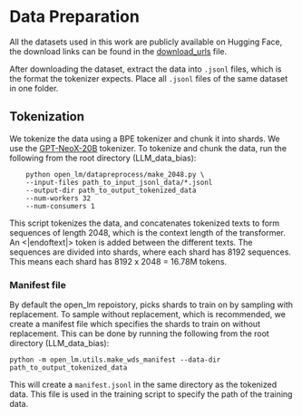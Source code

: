 # Data Preparation

All the datasets used in this work are publicly available on Hugging Face, the download links can be found in the [download_urls](https://github.com/MLI-lab/LLM_data_bias/blob/main/data_preparation/download_urls.md) file.

After downloading the dataset, extract the data into ``.jsonl`` files, which is the format the tokenizer expects. Place all ``.jsonl`` files of the same dataset in one folder. 

## Tokenization

 We tokenize the data using a BPE tokenizer and chunk it into shards. We use the [GPT-NeoX-20B](https://github.com/EleutherAI/gpt-neox) tokenizer. To tokenize and chunk the data, run the following from the root directory (LLM_data_bias):

```
    python open_lm/datapreprocess/make_2048.py \
    --input-files path_to_input_jsonl_data/*.jsonl
    --output-dir path_to_output_tokenized_data
    --num-workers 32
    --num-consumers 1
```  

This script tokenizes the data, and concatenates tokenized texts to form sequences of length 2048, which is the context length of the transformer. An <|endoftext|> token is added between the different texts. The sequences are divided into shards, where each shard has 8192 sequences. This means each shard has 8192 x 2048 = 16.78M tokens.

### Manifest file

By default the open_lm repoistory, picks shards to train on by sampling with replacement. To sample without replacement, which is recommended, we create a manifest file which specifies the shards to train on without replacement. This can be done by running the following from the root directory (LLM_data_bias):

```
python -m open_lm.utils.make_wds_manifest --data-dir path_to_output_tokenized_data
```

This will create a ``manifest.jsonl`` in the same directory as the tokenized data. This file is used in the training script to specify the path of the training data. 
